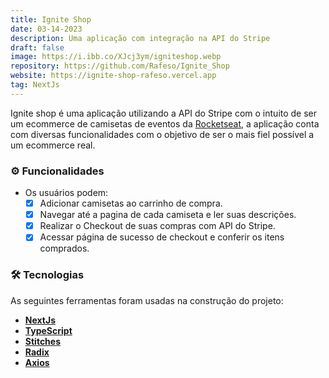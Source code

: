 ```yaml
---
title: Ignite Shop
date: 03-14-2023
description: Uma aplicação com integração na API do Stripe
draft: false
image: https://i.ibb.co/XJcj3ym/igniteshop.webp
repository: https://github.com/Rafeso/Ignite_Shop
website: https://ignite-shop-rafeso.vercel.app
tag: NextJs
---
```


Ignite shop é uma aplicação utilizando a API do Stripe com o intuito de ser um ecommerce de camisetas de eventos da [Rocketseat](https://www.rocketseat.com.br), a aplicação conta com diversas funcionalidades com o objetivo de ser o mais fiel possível a um ecommerce real.

### ⚙️ Funcionalidades

- Os usuários podem:
  - [x] Adicionar camisetas ao carrinho de compra.
  - [x] Navegar até a pagina de cada camiseta e ler suas descrições.
  - [x] Realizar o Checkout de suas compras com API do Stripe.
  - [x] Acessar página de sucesso de checkout e conferir os itens comprados.

### 🛠 Tecnologias

As seguintes ferramentas foram usadas na construção do projeto:

- **[NextJs](https://nextjs.org/)**
- **[TypeScript](https://www.typescriptlang.org/)**
- **[Stitches](https://stitches.dev/)**
- **[Radix](https://www.radix-ui.com/)**
- **[Axios](https://axios-http.com/)**